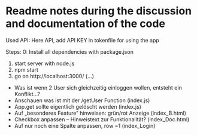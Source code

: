 
   
# Readme notes during the discussion and documentation of the code
Used API: Here API, add API KEY in tokenfile for using the app

Steps: 0: Install all dependencies with package.json
1.	start server with node.js
2.	npm start
3.	go on http://localhost:3000/
(...)

-	Was ist wenn 2 User sich gleichzeitig einloggen wollen, entsteht ein Konflikt…?
-	Anschauen was ist mit der /getUser Function (index.js)
-	App.get sollte eigentlich gelöscht werden (index.js)
-	Auf „besonderes Feature“ hinweisen: grün/rot Anzeige (index_B.html)
-	Checkbox anpassen – Hinweistext zur Funktionalität? (index_Doc.html)
-	Auf nur noch eine Spalte anpassen, row =1 (index_Login)
